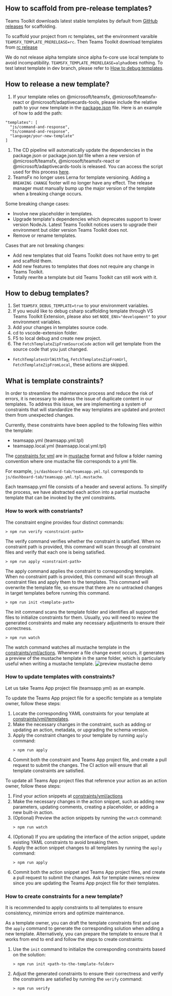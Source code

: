 ## How to scaffold from pre-release templates?

Teams Toolkit downloads latest stable templates by default from [GitHub releases](https://github.com/OfficeDev/TeamsFx/releases) for scaffolding.

To scaffold your project from rc templates, set the environment varaible `TEAMSFX_TEMPLATE_PRERELEASE=rc`. Then Teams Toolkit download templates from [rc release](https://github.com/OfficeDev/TeamsFx/releases/tag/templates%400.0.0-rc)

We do not release alpha template since alpha fx-core use local template to avoid incompatibility. `TEAMSFX_TEMPLATE_PRERELEASE=alpha`does nothing.
To test latest template in dev branch, please refer to [How to debug templates](#how-to-debug-templates).

## How to release a new template?

1. If your template relies on @microsoft/teamsfx, @microsoft/teamsfx-react or @microsoft/adaptivecards-tools, please include the relative path to your new template in the [package.json](https://github.com/OfficeDev/TeamsFx/blob/dev/templates/package.json) file. Here is an example of how to add the path:
  ```
  "templates": [
    "js/command-and-response",
    "ts/command-and-response",
    "language/your-new-template"
  ]
  ```
1. The CD pipeline will automatically update the dependencies in the package.json or package.json.tpl file when a new version of @microsoft/teamsfx, @microsoft/teamsfx-react or @microsoft/adaptivecards-tools is released. You can access the script used for this process [here](https://github.com/OfficeDev/TeamsFx/blob/dev/.github/scripts/sync-version.js).
1. TeamsFx no longer uses Lerna for template versioning. Adding a `BREAKING CHANGE` footer will no longer have any effect. The release manager must manually bump up the major version of the template when a breaking change occurs.

Some breaking change cases:

* Involve new placeholder in templates.
* Upgrade template's dependencies which deprecates support to lower version NodeJs. Latest Teams Toolkit notices users to upgrade their environment but older version Teams Toolkit does not.
* Remove or rename templates.

Cases that are not breaking changes:

* Add new templates that old Teams Toolkit does not have entry to get and scaffold them.
* Add new features to templates that does not require any change in Teams Toolkit.
* Totally rewrite a template but old Teams Toolkit can still work with it.

## How to debug templates?

1. Set `TEAMSFX_DEBUG_TEMPLATE=true` to your environment variables.
2. If you would like to debug csharp scaffolding template through VS Teams Toolkit Extension, please also set `NODE_ENV="development"` to your environment variables.
3. Add your changes in templates source code.
4. cd to vscode-extension folder.
5. F5 to local debug and create new project.
6. The `FetchTemplateZipFromSourceCode` action will get template from the source code that you just changed.

* `FetchTemplatesUrlWithTag`, `FetchTemplatesZipFromUrl`, `FetchTemplateZipFromLocal`, these actions are skipped.

## What is template constraints?

In order to streamline the maintenance process and reduce the risk of errors, it is necessary to address the issue of duplicate content in our templates.
To address this issue, we are implementing a system of constraints that will standardize the way templates are updated and protect them from unexpected changes.

Currently, these constraints have been applied to the following files within the template:

  * teamsapp.yml (teamsapp.yml.tpl)
  * teamsapp.local.yml (teamsapp.local.yml.tpl)

The [constraints for yml](https://github.com/OfficeDev/TeamsFx/tree/dev/templates/constraints/yml/templates) are in [mustache](https://mustache.github.io/mustache.5.html) format and follow a folder naming convention where one mustache file corresponds to a yml file. 

For example, `js/dashboard-tab/teamsapp.yml.tpl` corresponds to `js/dashboard-tab/teamsapp.yml.tpl.mustache`.

Each teamsapp.yml file consists of a header and several actions. To simplify the process, we have abstracted each action into a partial mustache template that can be invoked by the yml constraints.

### How to work with constriants?

The constraint engine provides four distinct commands:

```
> npm run verify <constraint-path>
```

The verify command verifies whether the constraint is satisfied.
When no constraint path is provided, this command will scan through all constraint files and verify that each one is being satisfied.

```
> npm run apply <constraint-path>
```

The apply command applies the constraint to corresponding template.
When no constraint path is provided, this command will scan through all constraint files and apply them to the templates.
This command will overwrite the template file, so ensure that there are no untracked changes in target templates before running this command.

```
> npm run init <template-path>
```

The init command scans the template folder and identifies all supported files to initialize constraints for them.
Usually, you will need to review the generated constraints and make any necessary adjustments to ensure their correctness.

```
> npm run watch
```

The watch command watches all mustache template in the [constraints/yml/actions](./constraints/yml/actions). Whenever a file change event occurs, it generates a preview of the mustache template in the same folder, which is particularly useful when writing a mustache template.
![preview mustache demo](https://user-images.githubusercontent.com/26134943/255495650-a5bcd0f9-5342-4901-a53b-a41dda5f32ef.gif)

### How to update templates with constraints?

Let us take Teams App project file (teamsapp.yml) as an example.

To update the Teams App project file for a specific template as a template owner, follow these steps:

1. Locate the corresponding YAML constraints for your template at [constraints/yml/templates](./constraints/yml/templates).
1. Make the necessary changes in the constraint, such as adding or updating an action, metadata, or upgrading the schema version.
1. Apply the constraint changes to your template by running `apply` command:
    ```
    > npm run apply
    ```
1. Commit both the constraint and Teams App project file, and create a pull request to submit the changes. The CI action will ensure that all template constraints are satisfied.

To update all Teams App project files that reference your action as an action owner, follow these steps:

1. Find your action snippets at [constraints/yml/actions](./constraints/yml/actions/)
1. Make the necessary changes in the action snippet, such as adding new parameters, updating comments, creating a placeholder, or adding a new built-in action.
1. (Optional) Preview the action snippets by running the `watch` command:
    ```
    > npm run watch
    ```
1. (Optional) If you are updating the interface of the action snippet, update existing YAML constraints to avoid breaking them.
1. Apply the action snippet changes to all templates by running the `apply` command:
    ```
    > npm run apply
    ```
1. Commit both the action snippet and Teams App project files, and create a pull request to submit the changes. Ask for template owners review since you are updating the Teams App project file for their templates.

### How to create constraints for a new template?

It is recommended to apply constraints to all templates to ensure consistency, minimize errors and optimize maintenance.

As a template owner, you can draft the template constraints first and use the `apply` command to generate the corresponding solution when adding a new template.
Alternatively, you can prepare the template to ensure that it works from end to end and follow the steps to create constraints:

1. Use the `init` command to initialize the corresponding constraints based on the solution:

    ```
    > npm run init <path-to-the-template-folder>
    ```

1. Adjust the generated constraints to ensure their correctness and verify the constraints are satisfied by running the `verify` command:

    ```
    > npm run verify
    ```

